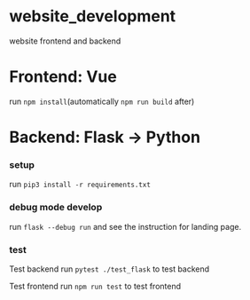 # website_development
website frontend and backend

# Frontend: Vue
run `npm install`(automatically `npm run build` after)

# Backend: Flask -> Python  
### setup
run `pip3 install -r requirements.txt`

### debug mode develop
run `flask --debug run` and see the instruction for landing page.

### test
Test backend
run `pytest ./test_flask` to test backend

Test frontend
run `npm run test` to test frontend
